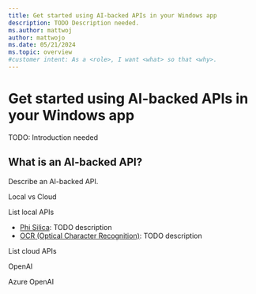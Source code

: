 ```yaml
---
title: Get started using AI-backed APIs in your Windows app
description: TODO Description needed.
ms.author: mattwoj
author: mattwojo
ms.date: 05/21/2024
ms.topic: overview
#customer intent: As a <role>, I want <what> so that <why>.
---
```


# Get started using AI-backed APIs in your Windows app

TODO: Introduction needed

## What is an AI-backed API?

Describe an AI-backed API.

Local vs Cloud

List local APIs

- [Phi Silica](phisilica.md): TODO description
- [OCR (Optical Character Recognition)](ocr.md): TODO description

List cloud APIs

OpenAI

Azure OpenAI

